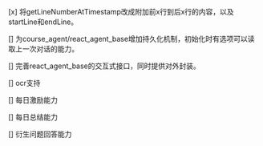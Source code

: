 [x] 将getLineNumberAtTimestamp改成附加前x行到后x行的内容，以及startLine和endLine。

[] 为course_agent/react_agent_base增加持久化机制，初始化时有选项可以读取上一次对话的能力。

[] 完善react_agent_base的交互式接口，同时提供对外封装。

[] ocr支持

[] 每日激励能力

[] 每日总结能力

[] 衍生问题回答能力